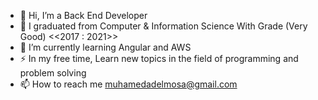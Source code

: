 - 👋 Hi, I’m a Back End Developer
- 🔭 I graduated from Computer & Information Science With Grade (Very Good) <<2017 : 2021>>
- 🌱 I’m currently learning Angular and AWS
- ⚡ In my free time, Learn new topics in the field of programming and problem solving
- 📫 How to reach me muhamedadelmosa@gmail.com


<!---
mhmdadel11/mhmdadel11 is a ✨ special ✨ repository because its `README.md` (this file) appears on your GitHub profile.
You can click the Preview link to take a look at your changes.
--->
